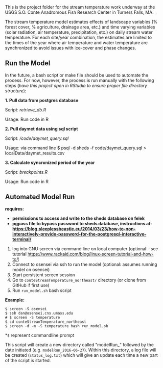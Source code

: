 This is the project folder for the stream temperature work underway at the USGS S.O. Conte Anadromous Fish Research Center in Turners Falls, MA.

The stream temperature model estimates effects of landscape variables (% forest cover, % agriculture, drainage area, etc.) and time varying variables (solar radiation, air temperature, precipitation, etc.) on daily stream water temperature. For each site/year combination, the estimates are limited to the times of the year where air temperature and water temperature are synchronized to avoid issues with ice-cover and phase changes.

## Run the Model

In the future, a bash script or make file should be used to automate the process. For now, however, the process is run manually with the following steps (*have this project open in RStudio to ensure proper file directory structure*):

**1. Pull data from postgres database**

Script: *retrieve_db.R*

Usage: Run code in R


**2. Pull daymet data using sql script**

Script: */code/daymet_query.sql*

Usage: via command line $ psql -d sheds -f code/daymet_query.sql > localData/daymet_results.csv

**3. Calculate syncronized period of the year**

Script: *breakpoints.R*

Usage: Run code in R


## Automated Model Run

**requires:**
 * **permissions to access and write to the sheds database on felek**
 * **pgpass file to bypass password to sheds database, instructions at: https://blog.sleeplessbeastie.eu/2014/03/23/how-to-non-interactively-provide-password-for-the-postgresql-interactive-terminal/**

1. log into GNU screen via command line on local computer (optional - see tutorial https://www.rackaid.com/blog/linux-screen-tutorial-and-how-to/)
2. Connect to osensei via ssh to run the model (optional: assumes running model on osensei)
3. Start persistent screen session
4. Go to `conteStreamTemperature_northeast/` directory (or clone from GitHub if first use)
5. Run `run_model.sh` bash script

**Example:**

```
$ screen -S osensei
$ ssh dan@osensei.cns.umass.edu
# $ screen -S temperature
$ cd conteStreamTemperature_northeast
$ screen -d -m -S temperature bash run_model.sh

```

*`$` represent commandline prompt

This script will create a new directory called "modelRun_" followed by the date initiated (e.g. `modelRun_2016-06-27`). Within this directory, a log file will be created (`status_log.txt`) which will give an update each time a new part of the script is started.
